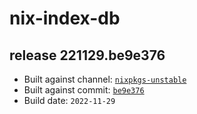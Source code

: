 # nix-index-db
## release 221129.be9e376
- Built against channel: [`nixpkgs-unstable`](https://github.com/nixos/nixpkgs/tree/nixpkgs-unstable)
- Built against commit: [`be9e376`](https://github.com/NixOS/nixpkgs/commit/be9e3762e719211368d186f547f847737baad720)
- Build date: `2022-11-29`
